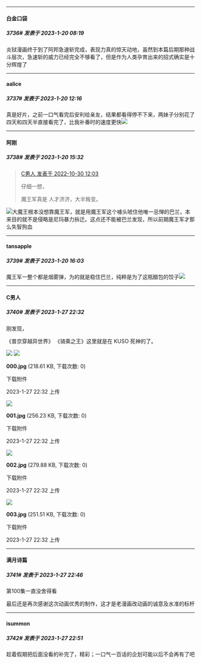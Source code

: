 

*****

####  白金口袋  
##### 3736#       发表于 2023-1-20 08:19

炎狱漫画终于到了阿邦急速斩完成，表现力真的惊天动地，虽然到本篇后期那种战斗层次，急速斩的威力已经完全不够看了，但是作为人类孕育出来的招式确实是十分辉煌了



*****

####  aalice  
##### 3737#       发表于 2023-1-20 12:16

真是好片，之前一口气看完后安利给亲友，结果都看得停不下来，两妹子分别花了四天和四天半直接看完了，比我补番时的速度更快<img src="https://static.saraba1st.com/image/smiley/face2017/033.png" referrerpolicy="no-referrer">



*****

####  阿刚  
##### 3738#       发表于 2023-1-20 15:32

<blockquote><a href="httphttps://bbs.saraba1st.com/2b/forum.php?mod=redirect&amp;goto=findpost&amp;pid=58181515&amp;ptid=1904473" target="_blank">C男人 发表于 2022-10-30 12:03</a>

仔细一想，

魔王军真是 人才济济，大半叛变。</blockquote>
<img src="https://static.saraba1st.com/image/smiley/face2017/068.png" referrerpolicy="no-referrer">大魔王根本没想靠魔王军，就是用魔王军这个噱头唬住他唯一忌惮的巴兰，本来目的就不是侵略是尼玛暴力拆迁。这点还不能被巴兰发现，所以前期魔王军才那么失智狗血



*****

####  tansapple  
##### 3739#       发表于 2023-1-20 16:03

魔王军一整个都是烟雾弹，为的就是稳住巴兰，纯粹是为了这瓶醋包的饺子<img src="https://static.saraba1st.com/image/smiley/face2017/067.png" referrerpolicy="no-referrer">

*****

####  C男人  
##### 3740#       发表于 2023-1-27 22:32

刚发现，

 《普京穿越异世界》 《骑乘之王》这里就是在 KUSO 死神的了。

<img src="https://static.saraba1st.com/image/smiley/face2017/068.png" referrerpolicy="no-referrer"> 

<img src="https://img.saraba1st.com/forum/202301/27/223202f6a55v35g6uu4530.jpg" referrerpolicy="no-referrer">

<strong>000.jpg</strong> (218.61 KB, 下载次数: 0)

下载附件

2023-1-27 22:32 上传

<img src="https://img.saraba1st.com/forum/202301/27/223203bklt44156dn4xiot.jpg" referrerpolicy="no-referrer">

<strong>001.jpg</strong> (256.23 KB, 下载次数: 0)

下载附件

2023-1-27 22:32 上传

<img src="https://img.saraba1st.com/forum/202301/27/223203xvsxkp0tjxw7d5yk.jpg" referrerpolicy="no-referrer">

<strong>002.jpg</strong> (279.88 KB, 下载次数: 0)

下载附件

2023-1-27 22:32 上传

<img src="https://img.saraba1st.com/forum/202301/27/223203yqiyarqlf9qyalez.jpg" referrerpolicy="no-referrer">

<strong>003.jpg</strong> (251.51 KB, 下载次数: 0)

下载附件

2023-1-27 22:32 上传



*****

####  满月诗篇  
##### 3741#       发表于 2023-1-27 22:46

第100集一直没舍得看

最后还是再次感谢这次动画优秀的制作，这才是老漫画改动画的诚意及水准的标杆



*****

####  isummon  
##### 3742#       发表于 2023-1-27 22:51

趁着假期把后面没看的补完了，精彩；一口气一百话的企划可能以后不会再有了吧

